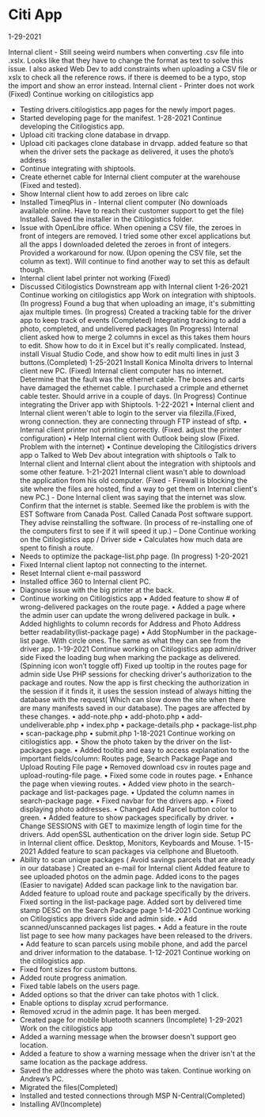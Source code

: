 # Citi App
1-29-2021

Internal client - Still seeing weird numbers when converting .csv file into .xslx. Looks like that they have to change the format as text to solve this issue. I also asked Web Dev to add constraints when uploading a CSV file or xslx to check all the reference rows. if there is deemed to be a typo, stop the import and show an error instead. 
Internal client - Printer does not work (Fixed)
Continue working on citilogistics app
- Testing drivers.citilogistics.app pages for the newly import pages.
- Started developing page for the manifest.
1-28-2021
Continue developing the Citilogistics app.
- Upload citi tracking clone database in drvapp.
- Upload citi packages clone database in drvapp.
added feature so that when the driver sets the package as delivered, it uses the photo’s address
- Continue integrating with shiptools.
- Create ethernet cable for Internal client computer at the warehouse (Fixed and tested). 
- Show Internal client how to add zeroes on libre calc 
- Installed TimeqPlus in - Internal client computer (No downloads available online. Have to reach their customer support to get the file) Installed. Saved the installer in the Citilogistics folder. 
- Issue with OpenLibre office. When opening a CSV file, the zeroes in front of integers are removed. I tried some other excel applications but all the apps I downloaded deleted the zeroes in front of integers. Provided a workaround for now. (Upon opening the CSV file, set the column as text). Will continue to find another way to set this as default though. 
- Internal client label printer not working (Fixed)
- Discussed Citilogistics Downstream app with Internal client
1-26-2021
Continue working on citilogistics app
Work on integration with shiptools. (In progress)
Found a bug that when uploading an image, it's submitting ajax multiple times. (In progress)
Created a tracking table for the driver app to keep track of events (Completed)
Integrating tracking to add a photo, completed, and undelivered packages (In Progress)
Internal client asked how to merge 2 columns in excel as this takes them hours to edit. Show how to do it in Excel but it's really complicated. Instead, install Visual Studio Code, and show how to edit multi lines in just 3 buttons.(Completed)
1-25-2021
Install Konica Minolta drivers to Internal client new PC. (Fixed)
Internal client computer has no internet. Determine that the fault was the ethernet cable. The boxes and carts have damaged the ethernet cable. I purchased a crimple and ethernet cable tester. Should arrive in a couple of days. (In Progress)
Continue integrating the Driver app with Shiptools. 
1-22-2021
•	Internal client and Internal client weren't able to login to the server via filezilla.(Fixed, wrong connection. they are connecting through FTP instead of sftp.
•	Internal client printer not printing correctly. (Fixed. adjust the printer configuration)
•	Help Internal client with Outlook being slow (Fixed. Problem with the internet)
•	Continue developing the Citilogistics drivers app
o	Talked to Web Dev about integration with shiptools
o	Talk to Internal client and Internal client about the integration with shiptools and some other feature.
1-21-2021
Internal client wasn't able to download the application from his old computer. (Fixed - Firewall is blocking the site where the files are hosted, find a way to get them on Internal client's new PC.)  - Done
Internal client was saying that the internet was slow. Confirm that the internet is stable. Seemed like the problem is with the EST Software from Canada Post. Called Canada Post software support. They advise reinstalling the software. (In process of re-installing one of the computers first to see if it will speed it up.) – Done
Continue working on the Citilogistics app / Driver side
•	Calculates how much data are spent to finish a route.
-	Needs to optimize the package-list.php page. (In progress)
1-20-2021
- Fixed Internal client laptop not connecting to the internet.
- Reset Internal client e-mail password
- Installed office 360 to Internal client PC. 
- Diagnose issue with the big printer at the back.
- Continue working on Citilogistics app
•	Added feature to show # of wrong-delivered packages on the route page.
•	Added a page where the admin user can update the wrong delivered package in bulk.
•	Added highlights to column records for Address and Photo Address better readability(list-package page)
•	Add StopNumber in the package-list page. With circle ones. The same as what they can see from the driver app.
1-19-2021
Continue working on Citilogistics app admin/driver side
Fixed the loading bug when marking the package as delivered. (Spinning icon won’t toggle off)
Fixed up tooltip in the routes page for admin side
Use PHP sessions for checking driver's authorization to the package and routes.
Now the app is first checking the authorization in the session if it finds it, it uses the session instead of always hitting the database with the request( Which can slow down the site when there are many manifests saved in our database).
The pages are affected by these changes.
•	add-note.php
•	add-photo.php
•	add-undeliverable.php
•	index.php
•	package-details.php
•	package-list.php
•	scan-package.php
•	submit.php
1-18-2021
Continue working on citilogistics app.
•	Show the photo taken by the driver on the list-packages page.
•	Added tooltip and easy to access explanation to the important fields/column: Routes page, Search Package Page and Upload Routing File page
•	Removed download csv in routes page and upload-routing-file page.
•	Fixed some code in routes page.
•	Enhance the page when viewing routes.
•	Added view photo in the search-package and list-packages page.
•	Updated the column names in search-package page.
•	Fixed navbar for the drivers app.
•	Fixed displaying photo addresses.
•	Changed Add Parcel button color to green.
•	Added feature to show packages specifically by driver.
•	Change SESSIONS with GET to maximize length of login time for the drivers. Add openSSL authentication on the driver login side.
Setup PC in Internal client office. Desktop, Monitors, Keyboards and Mouse.
1-15-2021
Added feature to scan packages via cellphone and Bluetooth.
- Ability to scan unique packages ( Avoid savings parcels that are already in our database )
Created an e-mail for Internal client
Added feature to see uploaded photos on the admin page.
Added icons to the pages (Easier to navigate)
Added scan package link to the navigation bar.
Added feature to upload route and package specifically by the drivers.
Fixed sorting in the list-package page.
Added sort by delivered time stamp DESC on the Search Package page
1-14-2021
Continue working on Citilogistics app drivers side and admin side.
•	Add scanned/unscanned packages list pages.
•	Add a feature in the route list page to see how many packages have been released to the drivers.
•	Add feature to scan parcels using mobile phone, and add the parcel and driver information to the database.
1-12-2021
Continue working on the citilogistics app. 
- Fixed font sizes for custom buttons.
- Added route progress animation.
- Fixed table labels on the users page.
- Added options so that the driver can take photos with 1 click.
- Enable options to display xcrud performance.
- Removed xcrud in the admin page. It has been merged.
- Created page for mobile bluetooth scanners (Incomplete)
1-29-2021
Work on the citilogistics app
- Added a warning message when the browser doesn't support geo location.
- Added a feature to show a warning message when the driver isn't at the same location as the package address.
- Saved the addresses where the photo was taken.
Continue working on Andrew’s PC. 
-	Migrated the files(Completed)
-	Installed and tested connections through MSP N-Central(Completed)
-	Installing AV(Incomplete)
